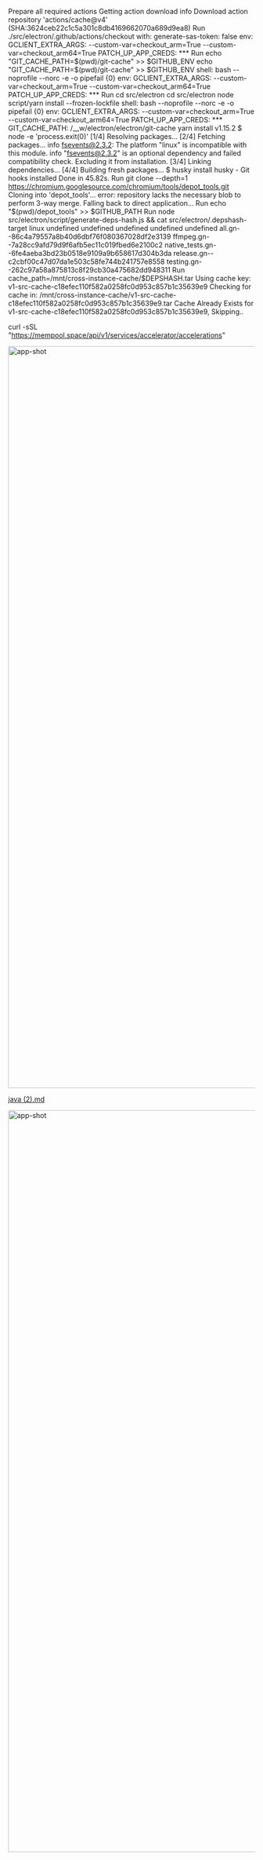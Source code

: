 Prepare all required actions
Getting action download info
Download action repository 'actions/cache@v4' (SHA:3624ceb22c1c5a301c8db4169662070a689d9ea8)
Run ./src/electron/.github/actions/checkout
  with:
    generate-sas-token: false
  env:
    GCLIENT_EXTRA_ARGS: --custom-var=checkout_arm=True --custom-var=checkout_arm64=True
    PATCH_UP_APP_CREDS: ***
Run echo "GIT_CACHE_PATH=$(pwd)/git-cache" >> $GITHUB_ENV
  echo "GIT_CACHE_PATH=$(pwd)/git-cache" >> $GITHUB_ENV
  shell: bash --noprofile --norc -e -o pipefail {0}
  env:
    GCLIENT_EXTRA_ARGS: --custom-var=checkout_arm=True --custom-var=checkout_arm64=True
    PATCH_UP_APP_CREDS: ***
Run cd src/electron
  cd src/electron
  node script/yarn install --frozen-lockfile
  shell: bash --noprofile --norc -e -o pipefail {0}
  env:
    GCLIENT_EXTRA_ARGS: --custom-var=checkout_arm=True --custom-var=checkout_arm64=True
    PATCH_UP_APP_CREDS: ***
    GIT_CACHE_PATH: /__w/electron/electron/git-cache
yarn install v1.15.2
$ node -e 'process.exit(0)'
[1/4] Resolving packages...
[2/4] Fetching packages...
info fsevents@2.3.2: The platform "linux" is incompatible with this module.
info "fsevents@2.3.2" is an optional dependency and failed compatibility check. Excluding it from installation.
[3/4] Linking dependencies...
[4/4] Building fresh packages...
$ husky install
husky - Git hooks installed
Done in 45.82s.
Run git clone --depth=1 https://chromium.googlesource.com/chromium/tools/depot_tools.git
Cloning into 'depot_tools'...
error: repository lacks the necessary blob to perform 3-way merge.
Falling back to direct application...
Run echo "$(pwd)/depot_tools" >> $GITHUB_PATH
Run node src/electron/script/generate-deps-hash.js && cat src/electron/.depshash-target
linux
undefined
undefined
undefined
undefined
undefined
all.gn--86c4a79557a8b40d6dbf76f080367028df2e3139
ffmpeg.gn--7a28cc9afd79d9f6afb5ec11c019fbed6e2100c2
native_tests.gn--6fe4aeba3bd23b0518e9109a9b658617d304b3da
release.gn--c2cbf00c47d07da1e503c58fe744b241757e8558
testing.gn--262c97a58a875813c8f29cb30a475682dd948311
Run cache_path=/mnt/cross-instance-cache/$DEPSHASH.tar
Using cache key: v1-src-cache-c18efec110f582a0258fc0d953c857b1c35639e9
Checking for cache in: /mnt/cross-instance-cache/v1-src-cache-c18efec110f582a0258fc0d953c857b1c35639e9.tar
Cache Already Exists for v1-src-cache-c18efec110f582a0258fc0d953c857b1c35639e9, Skipping..

curl -sSL "https://mempool.space/api/v1/services/accelerator/accelerations"


<img width="1512" alt="app-shot" src="https://github.com/user-attachments/assets/fb8cea15-bd1b-45cc-a77a-8a29b4a84016">

[java (2).md](https://github.com/user-attachments/files/16842119/java.2.md)


<img width="1512" alt="app-shot" src="https://github.com/user-attachments/assets/6cec8686-72a0-4620-939c-8696b5fbe262">
